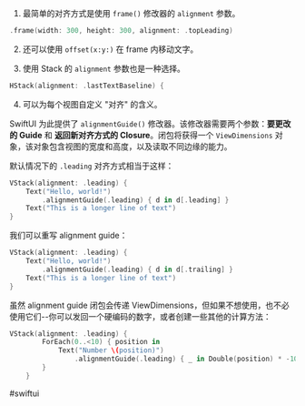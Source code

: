 1. 最简单的对齐方式是使用 `frame()` 修改器的 `alignment` 参数。

```swift
.frame(width: 300, height: 300, alignment: .topLeading)
```

2. 还可以使用 `offset(x:y:)` 在 frame 内移动文字。

3. 使用 Stack 的 `alignment` 参数也是一种选择。

```swift
HStack(alignment: .lastTextBaseline) {
```

4. 可以为每个视图自定义 "对齐" 的含义。

SwiftUI 为此提供了 `alignmentGuide()` 修改器。该修改器需要两个参数：**要更改的 Guide** 和 **返回新对齐方式的 Closure**。闭包将获得一个 `ViewDimensions` 对象，该对象包含视图的宽度和高度，以及读取不同边缘的能力。

默认情况下的 `.leading` 对齐方式相当于这样：

```swift
VStack(alignment: .leading) {
    Text("Hello, world!")
        .alignmentGuide(.leading) { d in d[.leading] }
    Text("This is a longer line of text")
}
```

我们可以重写 alignment guide：

```swift
VStack(alignment: .leading) {
    Text("Hello, world!")
        .alignmentGuide(.leading) { d in d[.trailing] }
    Text("This is a longer line of text")
}
```

虽然 alignment guide 闭包会传递 ViewDimensions，但如果不想使用，也不必使用它们--你可以发回一个硬编码的数字，或者创建一些其他的计算方法：

```swift
VStack(alignment: .leading) {
        ForEach(0..<10) { position in
            Text("Number \(position)")
                .alignmentGuide(.leading) { _ in Double(position) * -10 }
        }
    }
```

#swiftui 